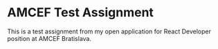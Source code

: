 # AMCEF Test Assignment

This is a test assignment from my open application for React Developer
position at AMCEF Bratislava.

